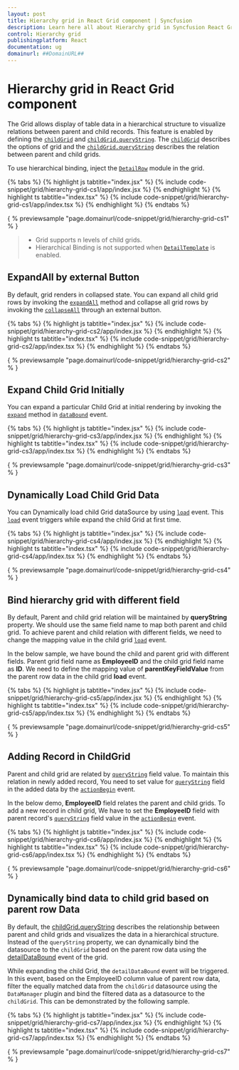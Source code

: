 ```yaml
---
layout: post
title: Hierarchy grid in React Grid component | Syncfusion
description: Learn here all about Hierarchy grid in Syncfusion React Grid component of Syncfusion Essential JS 2 and more.
control: Hierarchy grid 
publishingplatform: React
documentation: ug
domainurl: ##DomainURL##
---
```


# Hierarchy grid in React Grid component

The Grid allows display of table data in a hierarchical structure to visualize relations between parent and child records.
This feature is enabled by defining the [`childGrid`](https://ej2.syncfusion.com/angular/documentation/api/grid/#childgrid) and
[`childGrid.queryString`](https://ej2.syncfusion.com/angular/documentation/api/grid/#querystring). The [`childGrid`](https://ej2.syncfusion.com/angular/documentation/api/grid/#childgrid)
describes the options of grid and the [`childGrid.queryString`](https://ej2.syncfusion.com/angular/documentation/api/grid/#querystring)
describes the relation between parent and child grids.

To use hierarchical binding, inject the [`DetailRow`](https://ej2.syncfusion.com/angular/documentation/api/grid/detailRow/) module in the grid.

{% tabs %}
{% highlight js tabtitle="index.jsx" %}
{% include code-snippet/grid/hierarchy-grid-cs1/app/index.jsx %}
{% endhighlight %}
{% highlight ts tabtitle="index.tsx" %}
{% include code-snippet/grid/hierarchy-grid-cs1/app/index.tsx %}
{% endhighlight %}
{% endtabs %}

{ % previewsample "page.domainurl/code-snippet/grid/hierarchy-grid-cs1" % }

> * Grid supports n levels of child grids.
> * Hierarchical Binding is not supported when [`DetailTemplate`](https://ej2.syncfusion.com/angular/documentation/api/grid/#detailtemplate) is enabled.

## ExpandAll by external Button

By default, grid renders in collapsed state.
You can expand all child grid rows by invoking the [`expandAll`](https://ej2.syncfusion.com/angular/documentation/api/grid/detailRow/#expandall) method and collapse all grid rows by invoking
the [`collapseAll`](https://ej2.syncfusion.com/angular/documentation/api/grid/detailRow/#collapseall) through an external button.

{% tabs %}
{% highlight js tabtitle="index.jsx" %}
{% include code-snippet/grid/hierarchy-grid-cs2/app/index.jsx %}
{% endhighlight %}
{% highlight ts tabtitle="index.tsx" %}
{% include code-snippet/grid/hierarchy-grid-cs2/app/index.tsx %}
{% endhighlight %}
{% endtabs %}

{ % previewsample "page.domainurl/code-snippet/grid/hierarchy-grid-cs2" % }

## Expand Child Grid Initially

You can expand a particular Child Grid at initial rendering by invoking the [`expand`](https://ej2.syncfusion.com/angular/documentation/api/grid/detailRow/#expand) method in [`dataBound`](https://ej2.syncfusion.com/angular/documentation/api/grid/#databound) event.

{% tabs %}
{% highlight js tabtitle="index.jsx" %}
{% include code-snippet/grid/hierarchy-grid-cs3/app/index.jsx %}
{% endhighlight %}
{% highlight ts tabtitle="index.tsx" %}
{% include code-snippet/grid/hierarchy-grid-cs3/app/index.tsx %}
{% endhighlight %}
{% endtabs %}

{ % previewsample "page.domainurl/code-snippet/grid/hierarchy-grid-cs3" % }

## Dynamically Load Child Grid Data

You can Dynamically load child Grid dataSource by using [`load`](https://ej2.syncfusion.com/angular/documentation/api/grid/#load) event. This [`load`](https://ej2.syncfusion.com/angular/documentation/api/grid/#load) event triggers while expand the child Grid at first time.

{% tabs %}
{% highlight js tabtitle="index.jsx" %}
{% include code-snippet/grid/hierarchy-grid-cs4/app/index.jsx %}
{% endhighlight %}
{% highlight ts tabtitle="index.tsx" %}
{% include code-snippet/grid/hierarchy-grid-cs4/app/index.tsx %}
{% endhighlight %}
{% endtabs %}

{ % previewsample "page.domainurl/code-snippet/grid/hierarchy-grid-cs4" % }

## Bind hierarchy grid with different field

By default, Parent and child grid relation will be maintained by **queryString** property. We should use the same field name to map both parent and child grid. To achieve parent and child relation with different fields, we need to change the mapping value in the child grid [`load`](https://ej2.syncfusion.com/angular/documentation/api/grid/#load) event.

In the below sample, we have bound the child and parent grid with different fields. Parent grid field name as **EmployeeID** and the child grid field name as **ID**. We need to define the mapping value of **parentKeyFieldValue** from the parent row data in the child grid **load** event.

{% tabs %}
{% highlight js tabtitle="index.jsx" %}
{% include code-snippet/grid/hierarchy-grid-cs5/app/index.jsx %}
{% endhighlight %}
{% highlight ts tabtitle="index.tsx" %}
{% include code-snippet/grid/hierarchy-grid-cs5/app/index.tsx %}
{% endhighlight %}
{% endtabs %}

{ % previewsample "page.domainurl/code-snippet/grid/hierarchy-grid-cs5" % }

## Adding Record in ChildGrid

Parent and child grid are related by [`queryString`](https://ej2.syncfusion.com/angular/documentation/api/grid/#querystring) field value.
To maintain this relation in newly added record, You need to set value for [`queryString`](https://ej2.syncfusion.com/angular/documentation/api/grid/#querystring) field in the added data by the [`actionBegin`](https://ej2.syncfusion.com/angular/documentation/api/grid/#actionbegin) event.

In the below demo, **EmployeeID** field relates the parent and child grids. To add a new record in child grid, We have to set the **EmployeeID** field with parent record's [`queryString`](https://ej2.syncfusion.com/angular/documentation/api/grid/#querystring) field value in the [`actionBegin`](https://ej2.syncfusion.com/angular/documentation/api/grid/#actionbegin) event.

{% tabs %}
{% highlight js tabtitle="index.jsx" %}
{% include code-snippet/grid/hierarchy-grid-cs6/app/index.jsx %}
{% endhighlight %}
{% highlight ts tabtitle="index.tsx" %}
{% include code-snippet/grid/hierarchy-grid-cs6/app/index.tsx %}
{% endhighlight %}
{% endtabs %}

{ % previewsample "page.domainurl/code-snippet/grid/hierarchy-grid-cs6" % }

## Dynamically bind data to child grid based on parent row Data

By default, the [childGrid.queryString](https://ej2.syncfusion.com/angular/documentation/api/grid/#querystring) describes the relationship between parent and child grids and visualizes the data in a hierarchical structure. Instead of the `queryString` property, we can dynamically bind the datasource to the `childGrid` based on the parent row data using the [detailDataBound](https://ej2.syncfusion.com/angular/documentation/api/grid/#detaildatabound) event of the grid.

While expanding the child Grid, the `detailDataBound` event will be triggered. In this event, based on the EmployeeID column value of parent row data, filter the equally matched data from the `childGrid` datasource using the `DataManager` plugin and bind the filtered data as a datasource to the `childGrid`. This can be demonstrated by the following sample.

{% tabs %}
{% highlight js tabtitle="index.jsx" %}
{% include code-snippet/grid/hierarchy-grid-cs7/app/index.jsx %}
{% endhighlight %}
{% highlight ts tabtitle="index.tsx" %}
{% include code-snippet/grid/hierarchy-grid-cs7/app/index.tsx %}
{% endhighlight %}
{% endtabs %}

{ % previewsample "page.domainurl/code-snippet/grid/hierarchy-grid-cs7" % }